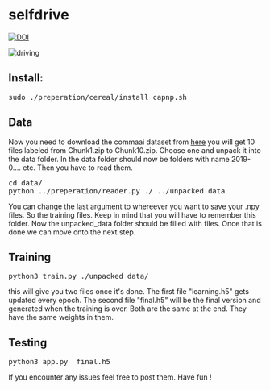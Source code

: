 
selfdrive
==================

[![DOI](https://zenodo.org/badge/187331360.svg)](https://doi.org/10.5281/zenodo.14558106)


![driving](drivingman.gif)
## Install:
<pre>
sudo ./preperation/cereal/install_capnp.sh
</pre>
## Data
Now you need to download the commaai dataset from [here](http://academictorrents.com/details/65a2fbc964078aff62076ff4e103f18b951c5ddb)
you will get 10 files labeled from Chunk1.zip to Chunk10.zip. Choose one and unpack it into the
data folder. In the data folder should now be folders with name 2019-0.... etc. Then you have to read 
them. 
<pre>
cd data/
python ../preperation/reader.py ./ ../unpacked_data
</pre> 

You can change the last argument to whereever you want to save your .npy files. So the training files.
Keep in mind that you will have to remember this folder. Now the unpacked_data folder should be filled with files. Once that is done we can move onto the next step.

## Training 
<pre>
python3 train.py ./unpacked_data/
</pre>
this will give you two files once it's done. The first file "learning.h5" gets updated every epoch. The second file "final.h5" will be the final version and generated when the training is over. Both are the same at the end. They have the same weights in them.

## Testing 
<pre>
python3 app.py <path-to-video-driving-file> final.h5
</pre>

If you encounter any issues feel free to post them. Have fun !








